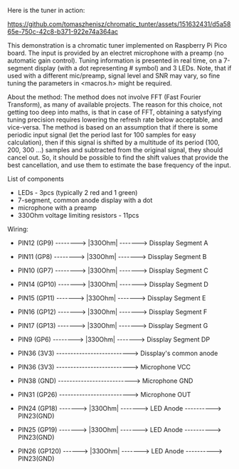 Here is the tuner in action:

https://github.com/tomaszhenisz/chromatic_tunter/assets/151632431/d5a5865e-750c-42c8-b371-922e74a364ac


 
 This demonstration is a chromatic tuner implemented on Raspberry Pi Pico board.
 The input is provided by an electret microphone with a preamp (no automatic gain control).
 Tuning information is presented in real time, on a 7-segment display (with a dot representing # symbol) and 3 LEDs.
 Note, that if used with a different mic/preamp, signal level and SNR may vary, so fine tuning the parameters in <macros.h> might be required.
 
 About the method:
 The method does not involve FFT (Fast Fourier Transform), as many of available projects.
 The reason for this choice, not getting too deep into maths, is that in case of FFT, obtaining a satysfying tuning precision
 requires lowering the refresh rate below acceptable, and vice-versa.
 The method is based on an assumption that if there is some periodic input signal (let the period last for 100 samples for easy calculation),
 then if this signal is shifted by a multitude of its period (100, 200, 300 ...) samples and subtracted from the original signal, they should cancel out.
 So, it should be possible to find the shift values that provide the best cancellation, and use them to estimate the base frequency of the input.
 
 List of components
 - LEDs - 3pcs (typically 2 red and 1 green)
 - 7-segment, common anode display with a dot
 - microphone with a preamp
 - 330Ohm voltage limiting resistors - 11pcs
 
 Wiring:
* PIN12 (GP9) --------> |330Ohm| -------> Dissplay Segment A
* PIN11 (GP8) --------> |330Ohm| -------> Dissplay Segment B
* PIN10 (GP7) --------> |330Ohm| -------> Dissplay Segment C
* PIN14 (GP10) -------> |330Ohm| -------> Dissplay Segment D
* PIN15 (GP11) -------> |330Ohm| -------> Dissplay Segment E
* PIN16 (GP12) -------> |330Ohm| -------> Dissplay Segment F
* PIN17 (GP13) -------> |330Ohm| -------> Dissplay Segment G
* PIN9  (GP6) --------> |330Ohm| -------> Dissplay Segment DP
* PIN36 (3V3) --------------------------> Dissplay's common anode
 
* PIN36 (3V3) --------------------------> Microphone VCC
* PIN38 (GND) --------------------------> Microphone GND
* PIN31 (GP26) -------------------------> Microphone OUT
 
* PIN24 (GP18) -------> |330Ohm| -------> LED Anode ----------> PIN23(GND)
* PIN25 (GP19) -------> |330Ohm| -------> LED Anode ----------> PIN23(GND)
* PIN26 (GP120) ------> |330Ohm| -------> LED Anode ----------> PIN23(GND)
 
